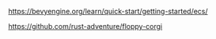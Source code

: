 

https://bevyengine.org/learn/quick-start/getting-started/ecs/

https://github.com/rust-adventure/floppy-corgi
